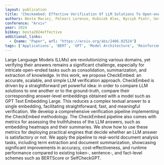 ```yaml
---
layout: publication
title: 'Checkembed: Effective Verification Of LLM Solutions To Open-ended Tasks'
authors: Besta Maciej, Paleari Lorenzo, Kubicek Ales, Nyczyk Piotr, Gerstenberger Robert, Iff Patrick, Lehmann Tomasz, Niewiadomski Hubert, Hoefler Torsten
conference: "Arxiv"
year: 2024
bibkey: besta2024effective
additional_links:
  - {name: "Paper", url: "https://arxiv.org/abs/2406.02524"}
tags: ['Applications', 'BERT', 'GPT', 'Model Architecture', 'Reinforcement Learning']
---
```

Large Language Models (LLMs) are revolutionizing various domains, yet verifying their answers remains a significant challenge, especially for intricate open-ended tasks such as consolidation, summarization, and extraction of knowledge. In this work, we propose CheckEmbed: an accurate, scalable, and simple LLM verification approach. CheckEmbed is driven by a straightforward yet powerful idea: in order to compare LLM solutions to one another or to the ground-truth, compare their corresponding answer-level embeddings obtained with a model such as GPT Text Embedding Large. This reduces a complex textual answer to a single embedding, facilitating straightforward, fast, and meaningful verification. We develop a comprehensive verification pipeline implementing the CheckEmbed methodology. The CheckEmbed pipeline also comes with metrics for assessing the truthfulness of the LLM answers, such as embedding heatmaps and their summaries. We show how to use these metrics for deploying practical engines that decide whether an LLM answer is satisfactory or not. We apply the pipeline to real-world document analysis tasks, including term extraction and document summarization, showcasing significant improvements in accuracy, cost-effectiveness, and runtime performance compared to existing token-, sentence-, and fact-level schemes such as BERTScore or SelfCheckGPT.

